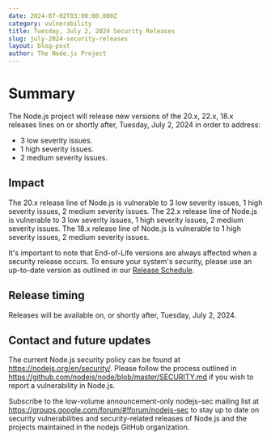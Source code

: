 ```yaml
---
date: 2024-07-02T03:00:00.000Z
category: vulnerability
title: Tuesday, July 2, 2024 Security Releases
slug: july-2024-security-releases
layout: blog-post
author: The Node.js Project
---
```


# Summary

The Node.js project will release new versions of the 20.x, 22.x, 18.x
releases lines on or shortly after, Tuesday, July 2, 2024 in order to address:

- 3 low severity issues.
- 1 high severity issues.
- 2 medium severity issues.

## Impact

The 20.x release line of Node.js is vulnerable to 3 low severity issues, 1 high severity issues, 2 medium severity issues.
The 22.x release line of Node.js is vulnerable to 3 low severity issues, 1 high severity issues, 2 medium severity issues.
The 18.x release line of Node.js is vulnerable to 1 high severity issues, 2 medium severity issues.

It's important to note that End-of-Life versions are always affected when a security release occurs.
To ensure your system's security, please use an up-to-date version as outlined in our
[Release Schedule](https://github.com/nodejs/release#release-schedule).

## Release timing

Releases will be available on, or shortly after, Tuesday, July 2, 2024.

## Contact and future updates

The current Node.js security policy can be found at https://nodejs.org/en/security/.
Please follow the process outlined in https://github.com/nodejs/node/blob/master/SECURITY.md if you wish to report a vulnerability in Node.js.

Subscribe to the low-volume announcement-only nodejs-sec mailing list at https://groups.google.com/forum/#!forum/nodejs-sec to stay up to date on security vulnerabilities and security-related releases of Node.js and the projects maintained in the nodejs GitHub organization.
